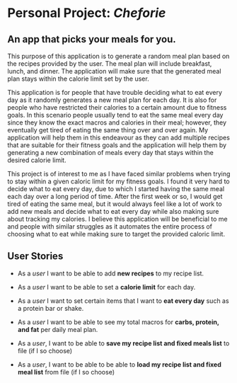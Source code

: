 # Personal Project: *Cheforie*

## An app that picks your meals for you.

This purpose of this application is to generate a random meal plan based on the recipes provided by the user. The
meal plan will include breakfast, lunch, and dinner. The application will make sure that the generated meal plan stays
within the calorie limit set by the user.

This application is for people that have trouble deciding what to eat every day as it randomly generates a new meal
plan for each day. It is also for people who have restricted their calories to a certain amount due to fitness goals.
In this scenario people usually tend to eat the same meal every day since they know the exact macros and calories in
their
meal; however, they eventually get tired of eating the same thing over and over again. My application will help them in
this
endeavour as they can add multiple recipes that are suitable for their fitness
goals and the application will help them by generating a new combination of meals every day that stays within the
desired
calorie limit.

This project is of interest to me as I have faced similar problems when trying to stay within a given caloric limit
for my fitness goals. I found it very hard to decide what to eat every day, due to which I started having the same meal
each day over a long period of time. After the first week or so, I would get tired of eating the same meal, but
it would always feel like a lot of work to add new meals and decide what to eat every day while also making sure about 
tracking my calories. I believe this application will be beneficial to me and people with similar struggles as it 
automates the entire process of choosing what to eat while making sure to target the provided caloric limit.



## User Stories

- As a *user* I want to be able to add **new recipes** to my recipe list.
- As a *user* I want to be able to set a **calorie limit** for each day.
- As a *user* I want to set certain items that I want to **eat every day** such as a protein bar or shake.
- As a *user* I want to be able to see my total macros for **carbs, protein, and fat** per daily meal plan.

- As a *user*, I want to be able to **save my recipe list and fixed meals list** to file (if I so choose)
- As a *user*, I want to be able to be able to **load my recipe list and fixed meal list** from file (if I so choose)




